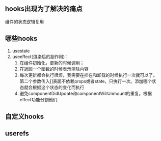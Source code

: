 ## hooks出现为了解决的痛点
   组件的状态逻辑复用
## 哪些hooks
 1. usestate
 2. useeffect(渲染后的副作用)：
    1. 在组件初始化，更新的时候调用；
    2. 在返回一个函数的时候表示清除内容
    3. 每次更新都会执行很烦，我需要在挂在和卸载的时候执行一次就可以了。第二个参数传入[]表面不依赖props或者state，只执行一次。添加哪个状态就会根据这个状态的变化而执行
    4. 避免componentDidUpdate和componentWillUnmount的重复。根据effect功能分割他们
## 自定义hooks
## userefs
